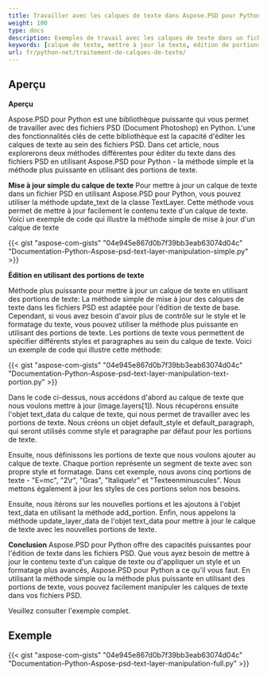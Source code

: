 ```yaml
---
title: Travailler avec les calques de texte dans Aspose.PSD pour Python
weight: 100
type: docs
description: Exemples de travail avec les calques de texte dans un fichier PSD
keywords: [calque de texte, mettre à jour le texte, édition de portions de texte, style de texte, paragraphe de texte, api psd, python, exemple de code]
url: fr/python-net/traitement-de-calques-de-texte/
---
```


## **Aperçu**

**Aperçu**

Aspose.PSD pour Python est une bibliothèque puissante qui vous permet de travailler avec des fichiers PSD (Document Photoshop) en Python. L'une des fonctionnalités clés de cette bibliothèque est la capacité d'éditer les calques de texte au sein des fichiers PSD. Dans cet article, nous explorerons deux méthodes différentes pour éditer du texte dans des fichiers PSD en utilisant Aspose.PSD pour Python - la méthode simple et la méthode plus puissante en utilisant des portions de texte.

**Mise à jour simple du calque de texte**
Pour mettre à jour un calque de texte dans un fichier PSD en utilisant Aspose.PSD pour Python, vous pouvez utiliser la méthode update_text de la classe TextLayer. Cette méthode vous permet de mettre à jour facilement le contenu texte d'un calque de texte. Voici un exemple de code qui illustre la méthode simple de mise à jour d'un calque de texte

{{< gist "aspose-com-gists" "04e945e867d0b7f39bb3eab63074d04c" "Documentation-Python-Aspose-psd-text-layer-manipulation-simple.py" >}}

**Édition en utilisant des portions de texte**

Méthode plus puissante pour mettre à jour un calque de texte en utilisant des portions de texte: La méthode simple de mise à jour des calques de texte dans les fichiers PSD est adaptée pour l'édition de texte de base. Cependant, si vous avez besoin d'avoir plus de contrôle sur le style et le formatage du texte, vous pouvez utiliser la méthode plus puissante en utilisant des portions de texte. Les portions de texte vous permettent de spécifier différents styles et paragraphes au sein du calque de texte. Voici un exemple de code qui illustre cette méthode:

{{< gist "aspose-com-gists" "04e945e867d0b7f39bb3eab63074d04c" "Documentation-Python-Aspose-psd-text-layer-manipulation-text-portion.py" >}}

Dans le code ci-dessus, nous accédons d'abord au calque de texte que nous voulons mettre à jour (image.layers[1]). Nous récupérons ensuite l'objet text_data du calque de texte, qui nous permet de travailler avec les portions de texte. Nous créons un objet default_style et default_paragraph, qui seront utilisés comme style et paragraphe par défaut pour les portions de texte.

Ensuite, nous définissons les portions de texte que nous voulons ajouter au calque de texte. Chaque portion représente un segment de texte avec son propre style et formatage. Dans cet exemple, nous avons cinq portions de texte - "E=mc", "2\r", "Gras", "Italique\r" et "Texteenminuscules". Nous mettons également à jour les styles de ces portions selon nos besoins.

Ensuite, nous itérons sur les nouvelles portions et les ajoutons à l'objet text_data en utilisant la méthode add_portion. Enfin, nous appelons la méthode update_layer_data de l'objet text_data pour mettre à jour le calque de texte avec les nouvelles portions de texte.

**Conclusion**
Aspose.PSD pour Python offre des capacités puissantes pour l'édition de texte dans les fichiers PSD. Que vous ayez besoin de mettre à jour le contenu texte d'un calque de texte ou d'appliquer un style et un formatage plus avancés, Aspose.PSD pour Python a ce qu'il vous faut. En utilisant la méthode simple ou la méthode plus puissante en utilisant des portions de texte, vous pouvez facilement manipuler les calques de texte dans vos fichiers PSD.

Veuillez consulter l'exemple complet.

## **Exemple**
{{< gist "aspose-com-gists" "04e945e867d0b7f39bb3eab63074d04c" "Documentation-Python-Aspose-psd-text-layer-manipulation-full.py" >}}
